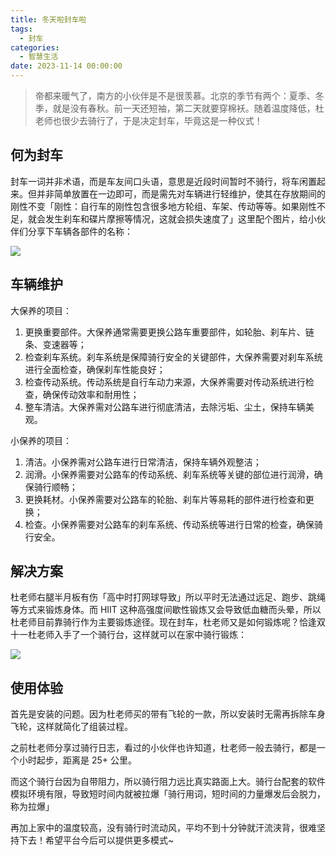 ```yaml
---
title: 冬天啦封车啦
tags:
  - 封车
categories:
  - 智慧生活
date: 2023-11-14 00:00:00
---
```


> 帝都来暖气了，南方的小伙伴是不是很羡慕。北京的季节有两个：夏季、冬季，就是没有春秋。前一天还短袖，第二天就要穿棉袄。随着温度降低，杜老师也很少去骑行了，于是决定封车，毕竟这是一种仪式！

<!-- more -->

## 何为封车

封车一词并非术语，而是车友间口头语，意思是近段时间暂时不骑行，将车闲置起来。但并非简单放置在一边即可，而是需先对车辆进行轻维护，使其在存放期间的刚性不变「刚性：自行车的刚性包含很多地方轮组、车架、传动等等。如果刚性不足，就会发生刹车和碟片摩擦等情况，这就会损失速度了」这里配个图片，给小伙伴们分享下车辆各部件的名称：

![](https://cdn.dusays.com/2023/11/646-1.jpg)

## 车辆维护

大保养的项目：

1. 更换重要部件。大保养通常需要更换公路车重要部件，如轮胎、刹车片、链条、变速器等；
2. 检查刹车系统。刹车系统是保障骑行安全的关键部件，大保养需要对刹车系统进行全面检查，确保刹车性能良好；
3. 检查传动系统。传动系统是自行车动力来源，大保养需要对传动系统进行检查，确保传动效率和耐用性；
4. 整车清洁。大保养需对公路车进行彻底清洁，去除污垢、尘土，保持车辆美观。

小保养的项目：

1. 清洁。小保养需对公路车进行日常清洁，保持车辆外观整洁；
2. 润滑。小保养需要对公路车的传动系统、刹车系统等关键的部位进行润滑，确保骑行顺畅；
3. 更换耗材。小保养需要对公路车的轮胎、刹车片等易耗的部件进行检查和更换；
4. 检查。小保养需要对公路车的刹车系统、传动系统等进行日常的检查，确保骑行安全。

## 解决方案

杜老师右腿半月板有伤「高中时打网球导致」所以平时无法通过远足、跑步、跳绳等方式来锻炼身体。而 HIIT 这种高强度间歇性锻炼又会导致低血糖而头晕，所以杜老师目前靠骑行作为主要锻炼途径。现在封车，杜老师又是如何锻炼呢？恰逢双十一杜老师入手了一个骑行台，这样就可以在家中骑行锻炼：

![](https://cdn.dusays.com/2023/11/646-2.jpg)

## 使用体验

首先是安装的问题。因为杜老师买的带有飞轮的一款，所以安装时无需再拆除车身飞轮，这样就简化了组装过程。

之前杜老师分享过骑行日志，看过的小伙伴也许知道，杜老师一般去骑行，都是一个小时起步，距离是 25+ 公里。

而这个骑行台因为自带阻力，所以骑行阻力远比真实路面上大。骑行台配套的软件模拟环境有限，导致短时间内就被拉爆「骑行用词，短时间的力量爆发后会脱力，称为拉爆」

再加上家中的温度较高，没有骑行时流动风，平均不到十分钟就汗流浃背，很难坚持下去！希望平台今后可以提供更多模式~